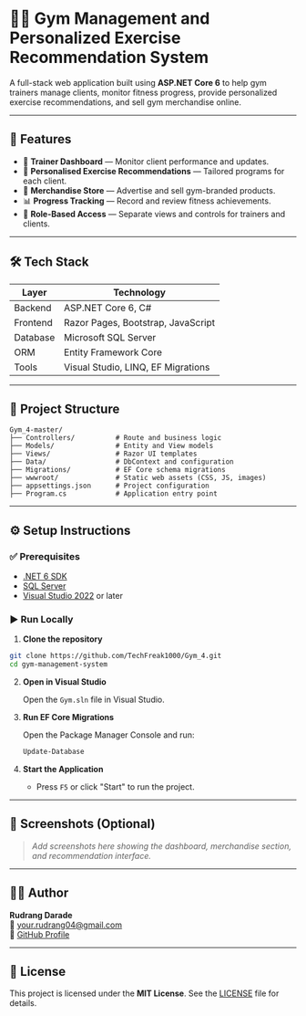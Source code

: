 # 🏋️‍♂️ Gym Management and Personalized Exercise Recommendation System

A full-stack web application built using **ASP.NET Core 6** to help gym trainers manage clients, monitor fitness progress, provide personalized exercise recommendations, and sell gym merchandise online.

---

## 🚀 Features

- 👤 **Trainer Dashboard** — Monitor client performance and updates.
- 🧠 **Personalised Exercise Recommendations** — Tailored programs for each client.
- 🛒 **Merchandise Store** — Advertise and sell gym-branded products.
- 📊 **Progress Tracking** — Record and review fitness achievements.
- 🔐 **Role-Based Access** — Separate views and controls for trainers and clients.

---

## 🛠 Tech Stack

| Layer       | Technology                      |
|-------------|----------------------------------|
| Backend     | ASP.NET Core 6, C#               |
| Frontend    | Razor Pages, Bootstrap, JavaScript |
| Database    | Microsoft SQL Server             |
| ORM         | Entity Framework Core            |
| Tools       | Visual Studio, LINQ, EF Migrations |

---

## 📁 Project Structure

```
Gym_4-master/
├── Controllers/          # Route and business logic
├── Models/               # Entity and View models
├── Views/                # Razor UI templates
├── Data/                 # DbContext and configuration
├── Migrations/           # EF Core schema migrations
├── wwwroot/              # Static web assets (CSS, JS, images)
├── appsettings.json      # Project configuration
├── Program.cs            # Application entry point
```

---

## ⚙️ Setup Instructions

### ✅ Prerequisites

- [.NET 6 SDK](https://dotnet.microsoft.com/download/dotnet/6.0)
- [SQL Server](https://www.microsoft.com/en-us/sql-server/sql-server-downloads)
- [Visual Studio 2022](https://visualstudio.microsoft.com/) or later

### ▶️ Run Locally

1. **Clone the repository**
```bash
git clone https://github.com/TechFreak1000/Gym_4.git
cd gym-management-system
```

2. **Open in Visual Studio**

   Open the `Gym.sln` file in Visual Studio.

3. **Run EF Core Migrations**

   Open the Package Manager Console and run:
   ```powershell
   Update-Database
   ```

4. **Start the Application**
   - Press `F5` or click "Start" to run the project.

---

## 📸 Screenshots (Optional)

> _Add screenshots here showing the dashboard, merchandise section, and recommendation interface._

---

## 👨‍💻 Author

**Rudrang Darade**  
📧 your.rudrang04@gmail.com  
🔗 [GitHub Profile](https://github.com/TechFreak1000)

---

## 📜 License

This project is licensed under the **MIT License**. See the [LICENSE](./LICENSE) file for details.
